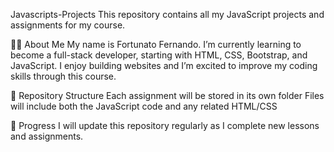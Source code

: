 Javascripts-Projects
This repository contains all my JavaScript projects and assignments for my course.

🙋‍♂️ About Me
My name is Fortunato Fernando.
I’m currently learning to become a full-stack developer, starting with HTML, CSS, Bootstrap, and JavaScript.
I enjoy building websites and I’m excited to improve my coding skills through this course.

📂 Repository Structure
Each assignment will be stored in its own folder Files will include both the JavaScript code and any related HTML/CSS

🚀 Progress
I will update this repository regularly as I complete new lessons and assignments.
